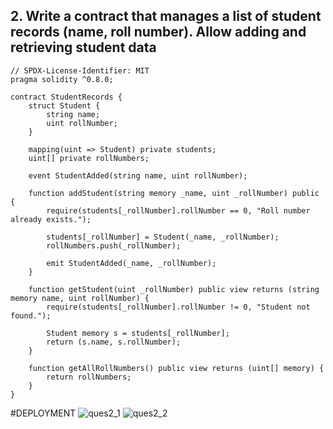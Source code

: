 ## 2. Write a contract that manages a list of student records (name, roll number). Allow adding and retrieving student data

``` solidity
// SPDX-License-Identifier: MIT
pragma solidity ^0.8.0;

contract StudentRecords {
    struct Student {
        string name;
        uint rollNumber;
    }

    mapping(uint => Student) private students;
    uint[] private rollNumbers;

    event StudentAdded(string name, uint rollNumber);

    function addStudent(string memory _name, uint _rollNumber) public {
        require(students[_rollNumber].rollNumber == 0, "Roll number already exists.");

        students[_rollNumber] = Student(_name, _rollNumber);
        rollNumbers.push(_rollNumber);

        emit StudentAdded(_name, _rollNumber);
    }

    function getStudent(uint _rollNumber) public view returns (string memory name, uint rollNumber) {
        require(students[_rollNumber].rollNumber != 0, "Student not found.");

        Student memory s = students[_rollNumber];
        return (s.name, s.rollNumber);
    }

    function getAllRollNumbers() public view returns (uint[] memory) {
        return rollNumbers;
    }
}
```

#DEPLOYMENT
![ques2_1](https://github.com/user-attachments/assets/9e8f90b3-d70c-4f41-87b9-71b0b0646b27)
![ques2_2](https://github.com/user-attachments/assets/b212c8e8-01f2-4b25-a28d-b04e475c8194)

